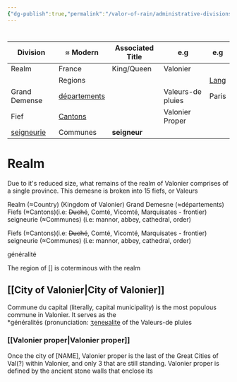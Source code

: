 ```yaml
---
{"dg-publish":true,"permalink":"/valor-of-rain/administrative-divisions-of-valonier/","tags":["sf","info/world"],"noteIcon":"","created":"2024-08-23T15:05:28.587+09:30"}
---
```


# 
 
| Division                                                             | ≈ Modern                                                            | Associated Title | e.g               | e.g                                                      |
| -------------------------------------------------------------------- | ------------------------------------------------------------------- | ---------------- | ----------------- | -------------------------------------------------------- |
| Realm                                                                | France                                                              | King/Queen       | Valonier          |                                                          |
|                                                                      | Regions                                                             |                  |                   | [Lang](https://en.wikipedia.org/wiki/County_of_Toulouse) |
| Grand Demense                                                        | [départements](https://en.wikipedia.org/wiki/Departments_of_France) |                  | Valeurs-de pluies | Paris                                                    |
| Fief                                                                 | [Cantons](https://en.wikipedia.org/wiki/Cantons_of_France)          |                  | Valonier Proper   |                                                          |
| [seigneurie](https://en.wikipedia.org/wiki/Manorialism#The_seigneur) | Communes                                                            | **seigneur**     |                   |                                                          |

# Realm
Due to it's reduced size, what remains of the realm of Valonier comprises of a single province.  This demesne is broken into 15 fiefs, or Valeurs

Realm (≈Country) (Kingdom of Valonier)
Grand Demesne (≈départements)
Fiefs (≈Cantons)(i.e: ~~Duché~~, Comté, Vicomté, Marquisates - frontier)
seigneurie (≈Communes) (i.e: mannor, abbey, cathedral, order)

Fiefs (≈Cantons)(i.e: ~~Duché~~, Comté, Vicomté, Marquisates - frontier)
seigneurie (≈Communes) (i.e: mannor, abbey, cathedral, order)

généralité

The region of \[] is coterminous with the realm


## [[City of Valonier\|City of Valonier]]
Commune du capital (literally, capital municipality) is the most populous commune in Valonier.  It serves as the *généralités (pronunciation: [ʒeneʁalite](https://en.wikipedia.org/wiki/Help:IPA/French) of the Valeurs-de pluies
### [[Valonier proper\|Valonier proper]]
Once the city of \[NAME], Valonier proper is the last of the Great Cities of Val(?) within Valonier, and only 3 that are still standing.  Valonier proper is defined by the ancient stone walls that enclose its